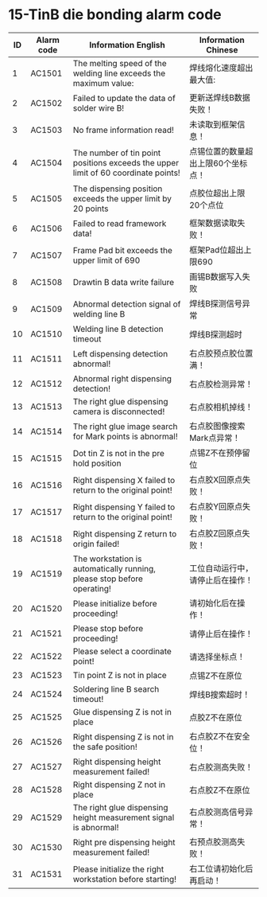 # 15-TinB die bonding alarm code

| ID   | Alarm code | Information  English                                         | Information  Chinese               |
| ---- | ---------- | ------------------------------------------------------------ | ---------------------------------- |
| 1    | AC1501     | The melting speed of the welding line exceeds the maximum value: | 焊线熔化速度超出最大值:            |
| 2    | AC1502     | Failed to update the data of solder wire B!                  | 更新送焊线B数据失败！              |
| 3    | AC1503     | No frame information read!                                   | 未读取到框架信息！                 |
| 4    | AC1504     | The number of tin point positions exceeds the upper limit of 60 coordinate points! | 点锡位置的数量超出上限60个坐标点！ |
| 5    | AC1505     | The dispensing position exceeds the upper limit by 20 points | 点胶位超出上限20个点位             |
| 6    | AC1506     | Failed to read framework data!                               | 框架数据读取失败！                 |
| 7    | AC1507     | Frame Pad bit exceeds the upper limit of 690                 | 框架Pad位超出上限690               |
| 8    | AC1508     | Drawtin B data write failure                                 | 画锡B数据写入失败                  |
| 9    | AC1509     | Abnormal detection signal of welding line B                  | 焊线B探测信号异常                  |
| 10   | AC1510     | Welding line B detection timeout                             | 焊线B探测超时                      |
| 11   | AC1511     | Left dispensing detection abnormal!                          | 右点胶预点胶位置满！               |
| 12   | AC1512     | Abnormal right dispensing detection!                         | 右点胶检测异常！                   |
| 13   | AC1513     | The right glue dispensing camera is disconnected!            | 右点胶相机掉线！                   |
| 14   | AC1514     | The right glue image search for Mark points is abnormal!     | 右点胶图像搜索Mark点异常！         |
| 15   | AC1515     | Dot tin Z is not in the pre hold position                    | 点锡Z不在预停留位                  |
| 16   | AC1516     | Right dispensing X failed to return to the original point!   | 右点胶X回原点失败！                |
| 17   | AC1517     | Right dispensing Y failed to return to the original point!   | 右点胶Y回原点失败！                |
| 18   | AC1518     | Right dispensing Z return to origin failed!                  | 右点胶Z回原点失败！                |
| 19   | AC1519     | The workstation is automatically running, please stop before operating! | 工位自动运行中，请停止后在操作！   |
| 20   | AC1520     | Please initialize before proceeding!                         | 请初始化后在操作！                 |
| 21   | AC1521     | Please stop before proceeding!                               | 请停止后在操作！                   |
| 22   | AC1522     | Please select a coordinate point!                            | 请选择坐标点！                     |
| 23   | AC1523     | Tin point Z is not in place                                  | 点锡Z不在原位                      |
| 24   | AC1524     | Soldering line B search timeout!                             | 焊线B搜索超时！                    |
| 25   | AC1525     | Glue dispensing Z is not in place                            | 点胶Z不在原位                      |
| 26   | AC1526     | Right dispensing Z is not in the safe position!              | 右点胶Z不在安全位！                |
| 27   | AC1527     | Right dispensing height measurement failed!                  | 右点胶测高失败！                   |
| 28   | AC1528     | Right dispensing Z not in place                              | 右点胶Z不在原位                    |
| 29   | AC1529     | The right glue dispensing height measurement signal is abnormal! | 右点胶测高信号异常！               |
| 30   | AC1530     | Right pre dispensing height measurement failed!              | 右预点胶测高失败！                 |
| 31   | AC1531     | Please initialize the right workstation before starting!     | 右工位请初始化后再启动！           |